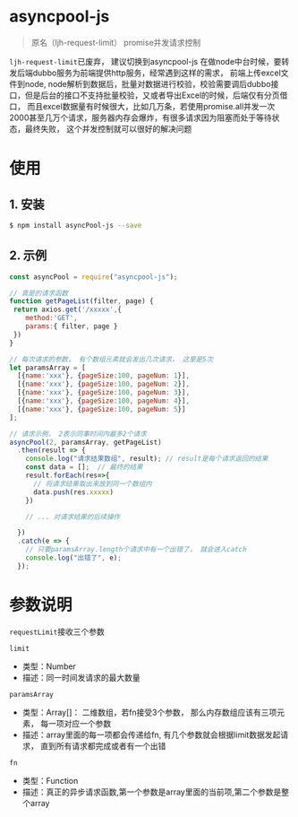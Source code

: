 # asyncpool-js
> 原名（ljh-request-limit）
promise并发请求控制

`ljh-request-limit`已废弃， 建议切换到asyncpool-js
在做node中台时候，要转发后端dubbo服务为前端提供http服务，经常遇到这样的需求，
前端上传excel文件到node, node解析到数据后，批量对数据进行校验，校验需要调后dubbo接口，但是后台的接口不支持批量校验，又或者导出Excel的时候，后端仅有分页借口，
而且excel数据量有时候很大，比如几万条，若使用promise.all并发一次2000甚至几万个请求，服务器内存会爆炸，有很多请求因为阻塞而处于等待状态，最终失败，
这个并发控制就可以很好的解决问题

# 使用
## 1. 安装
```bash
$ npm install asyncPool-js --save
```

## 2. 示例
```js
const asyncPool = require("asyncpool-js");

// 真是的请求函数
function getPageList(filter, page) {
 return axios.get('/xxxxx',{
    method:'GET',
    params:{ filter, page }
 })
}

// 每次请求的参数， 有个数组元素就会发出几次请求， 这里是5次
let paramsArray = [
  [{name:'xxx'}, {pageSize:100, pageNum: 1}],
  [{name:'xxx'}, {pageSize:100, pageNum: 2}],
  [{name:'xxx'}, {pageSize:100, pageNum: 3}],
  [{name:'xxx'}, {pageSize:100, pageNum: 4}],
  [{name:'xxx'}, {pageSize:100, pageNum: 5}]
];

// 请求示例， 2表示同事时间内最多2个请求
asyncPool(2, paramsArray, getPageList)
  .then(result => {
    console.log("请求结果数组", result); // result是每个请求返回的结果
    const data = [];  // 最终的结果
    result.forEach(res=>{
      // 将请求结果取出来放到同一个数组内
      data.push(res.xxxxx)
    })

    // ... 对请求结果的后续操作

  })
  .catch(e => {
    // 只要paramsArray.length个请求中有一个出错了， 就会进入catch
    console.log("出错了", e);
  });

```

# 参数说明

`requestLimit`接收三个参数

`limit`
- 类型：Number
- 描述：同一时间发请求的最大数量

`paramsArray`
- 类型：Array[]： 二维数组，若fn接受3个参数， 那么内存数组应该有三项元素， 每一项对应一个参数
- 描述：array里面的每一项都会传递给fn, 有几个参数就会根据limit数据发起请求， 直到所有请求都完成或者有一个出错

`fn`
- 类型：Function
- 描述：真正的异步请求函数,第一个参数是array里面的当前项,第二个参数是整个array





